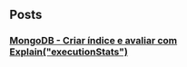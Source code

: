 ## Posts ##
### [MongoDB - Criar índice e avaliar com Explain("executionStats")](https://github.com/amyportela/amyportela.github.io/blob/develop/posts/mongodb-index-explain.md)
